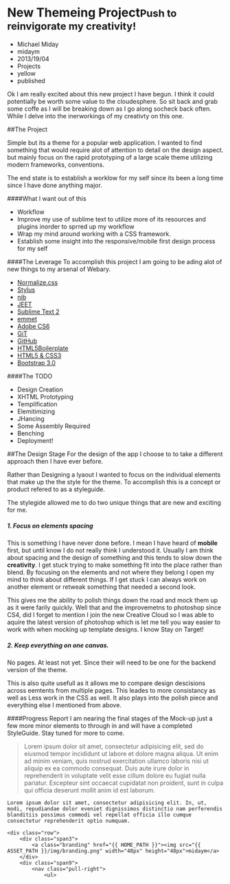 # New Themeing Project<small>Push to reinvigorate my creativity!</small>
- Michael Miday
- midaym
- 2013/19/04
- Projects
- yellow
- published

 Ok I am really excited about this new project I have begun. I think it could potentially be worth some value to the cloudesphere. So sit back and grab some coffe as I will be breaking down as I go along socheck back often. While I delve into the inerworkings of my creativty on this one.

##The Project

Simple but its a theme for a popular web application. I wanted to find something that would require alot of attention to detail on the design aspect. but mainly focus on the rapid prototyping of a large scale theme utilizing modern frameworks, conventions.

The end state is to establish a worklow for my self since its been a long time since I have done anything major.


####What I want out of this
- Workflow
- Improve my use of sublime text to utilize more of its resources and plugins inorder to sprred up my workflow
- Wrap my mind around working with a CSS framework.
- Establish some insight into the responsive/mobile first design process for my self


####The Leverage
To accomplish this project I am going to be ading alot of new things to my arsenal of Webary.

*	[Normalize.css][3]
*	[Stylus][4]
*	[nib][5]
*	[JEET][6]
*	[Sublime Text 2][7]
*	[emmet][10]
*	[Adobe CS6][9]
*	[GiT][12]
*	[GitHub][8]
*	[HTML5Boilerplate][8]
*	[HTML5 & CSS3][1]
*	[Bootstrap 3.0][11]


####The TODO
*	Design Creation
*	XHTML Prototyping
*	Templification
*	Elemitimizing
*	JHancing
*	Some Assembly Required
*	Benching
*	Deployment!


##The Design Stage
For the design of the app I choose to to take a different approach then I have ever before. 

Rather than Designing a lyaout I wanted to focus on the individual elements that make up the the style for the theme. To accomplish this is a concept or product refered to as a styleguide.

The stylegide allowed me to do two unique things that are new and exciting for me.


##### 1. Focus on elements spacing 
This is something I have never done before. I mean I have heard of __mobile__ first, but until know I do not really think I understood it. Usually I am think about spacing and the design of something and this tends to slow down the **creativity**. I get stuck trying to make something fit into the place rather than blend. By focusing on the elements and not where they belong I open my mind to think about different things. If I get stuck I can always work on another element or retweak something that needed a second look.

This gives me the ability to polish things down the road and mock them up as it were farily quickly. Well that and the improvemetns to photoshop since CS4, did I forget to mention I join the new Creative Cloud so I was able to aquire the latest version of photoshop which is let me tell you way easier to work with when mocking up template designs. I know Stay on Target!


##### 2. Keep everything on one canvas. 
No pages. At least not yet. Since their will need to be one for the backend version of the theme.

This is also quite usefull as it allows me to compare design descisions across eemtents from multiple pages. This leades to more consistancy as well as Less work in the CSS as well. It also plays into the polish piece and everything else I mentioned from above.


####Progress Report
I am nearing the final stages of the Mock-up just a few more minor elements to through in and  will have a completed StyleGuide. Stay tuned for more to come.



>	Lorem ipsum dolor sit amet, consectetur adipisicing elit, sed do eiusmod
>	tempor incididunt ut labore et dolore magna aliqua. Ut enim ad minim veniam,
>	quis nostrud exercitation ullamco laboris nisi ut aliquip ex ea commodo
>	consequat. Duis aute irure dolor in reprehenderit in voluptate velit esse
>	cillum dolore eu fugiat nulla pariatur. Excepteur sint occaecat cupidatat non
>	proident, sunt in culpa qui officia deserunt mollit anim id est laborum.

	
	Lorem ipsum dolor sit amet, consectetur adipisicing elit. In, ut, modi, repudiandae dolor eveniet dignissimos distinctio nam perferendis blanditiis possimus commodi vel repellat officia illo cumque consectetur reprehenderit optio numquam.


```
<div class="row">
	<div class="span3">
		<a class="branding" href="{{ HOME_PATH }}"><img src="{{ ASSET_PATH }}/img/branding.png" width="48px" height="48px">midaym</a>
	</div>
	<div class="span9">
		<nav class="pull-right">
			<ul>
```



[1]: http://www.w3.org/html/logo/       "HTML5 & CSS3"
[2]: http://html5boilerplate.com/  "HTML5BoilerPlate"
[3]: http://necolas.github.io/normalize.css/   "Normalize.css"
[4]: http://learnboost.github.io/stylus/        "Stylus"
[5]: http://visionmedia.github.io/nib/  "nib"
[6]: http://jeetframework.com/    "JEET"
[7]: http://www.sublimetext.com/        "Sublime2"
[8]: http://www.github.com/  "GitHub"
[9]: http://adobe.com/   "Adobe CS6"
[10]: https://github.com/sergeche/emmet-sublime   "emmet"
[11]: https://github.com/twitter/bootstrap/tree/3.0.0-wip   "Bootstrap 3.0"
[12]: http://git-scm.com/   "GiT"


